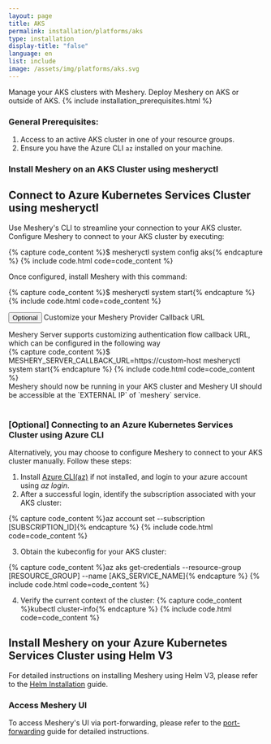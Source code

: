 ```yaml
---
layout: page
title: AKS
permalink: installation/platforms/aks
type: installation
display-title: "false"
language: en
list: include
image: /assets/img/platforms/aks.svg
---
```

Manage your AKS clusters with Meshery. Deploy Meshery on AKS or outside of AKS.
{% include installation_prerequisites.html %}

### General Prerequisites:
1. Access to an active AKS cluster in one of your resource groups.
2. Ensure you have the Azure CLI `az` installed on your machine.

### Install Meshery on an AKS Cluster using mesheryctl

## Connect to Azure Kubernetes Services Cluster using mesheryctl

Use Meshery's CLI to streamline your connection to your AKS cluster. Configure Meshery to connect to your AKS cluster by executing:

{% capture code_content %}$ mesheryctl system config aks{% endcapture %}
{% include code.html code=code_content %}
 <br>

Once configured, install Meshery with this command:

{% capture code_content %}$ mesheryctl system start{% endcapture %}
{% include code.html code=code_content %}
 <br>

<button class="toggle-button" onclick="HideToggleFunction()">Optional</button> Customize your Meshery Provider Callback URL

<div id="hiddendiv">
Meshery Server supports customizing authentication flow callback URL, which can be configured in the following way
<br>
{% capture code_content %}$ MESHERY_SERVER_CALLBACK_URL=https://custom-host mesheryctl system start{% endcapture %}
{% include code.html code=code_content %}
 <br>
Meshery should now be running in your AKS cluster and Meshery UI should be accessible at the `EXTERNAL IP` of `meshery` service.
<br/>
</div>
<br/>

### [Optional] Connecting to an Azure Kubernetes Services Cluster using Azure CLI

Alternatively, you may choose to configure Meshery to connect to your AKS cluster manually. Follow these steps:

1. Install [Azure CLI(az)](https://docs.microsoft.com/en-us/cli/azure/install-azure-cli) if not installed, and login to your azure account using _az login_.
2. After a successful login, identify the subscription associated with your AKS cluster:

{% capture code_content %}az account set --subscription [SUBSCRIPTION_ID]{% endcapture %}
{% include code.html code=code_content %}
<br />

3. Obtain the kubeconfig for your AKS cluster:

{% capture code_content %}az aks get-credentials --resource-group [RESOURCE_GROUP] --name [AKS_SERVICE_NAME]{% endcapture %}
{% include code.html code=code_content %}
<br />

4. Verify the current context of the cluster:
{% capture code_content %}kubectl cluster-info{% endcapture %}
{% include code.html code=code_content %}

## Install Meshery on your Azure Kubernetes Services Cluster using Helm V3

For detailed instructions on installing Meshery using Helm V3, please refer to the [Helm Installation](/installation/helm) guide.
<br />

### Access Meshery UI

To access Meshery's UI via port-forwarding, please refer to the [port-forwarding](/services/port-forward) guide for detailed instructions.